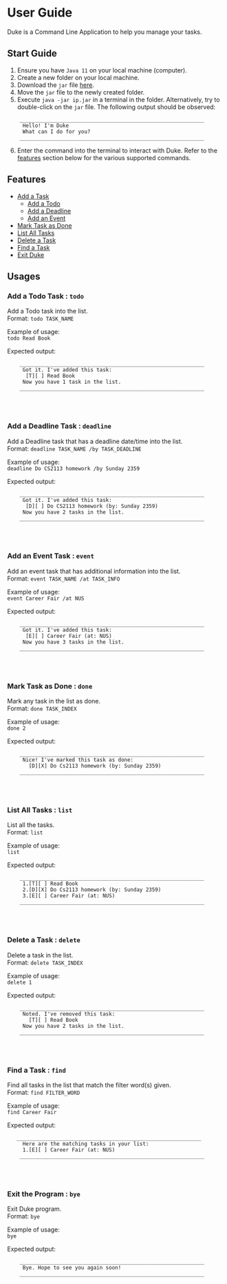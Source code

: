 # User Guide

Duke is a Command Line Application to help you manage your tasks.

## Start Guide

1. Ensure you have `Java 11` on your local machine (computer).
2. Create a new folder on your local machine.
3. Download the `jar` file [here](https://github.com/EricBryann/ip/releases/tag/A-Release).
4. Move the `jar` file to the newly created folder.
5. Execute `java -jar ip.jar` in a terminal in the folder. Alternatively, try to double-click on the `jar` file. The following output should be observed:

``` 
    ____________________________________________________________
     Hello! I'm Duke
     What can I do for you?
    ____________________________________________________________
```
6. Enter the command into the terminal to interact with Duke. Refer to the [features](#features) section below for the various supported commands.


## Features

* [Add a Task](#add-a-todo-task--todo)
  * [Add a Todo](#add-a-todo-task--todo)
  * [Add a Deadline](#add-a-deadline-task--deadline)
  * [Add an Event](#add-an-event-task--event)
* [Mark Task as Done](#mark-task-as-done--done)
* [List All Tasks](#list-all-tasks--list)
* [Delete a Task](#delete-a-task--delete)
* [Find a Task](#find-a-task--find)
* [Exit Duke](#exit-the-program--bye)

## Usages
### Add a Todo Task : `todo`
Add a Todo task into the list.
<br>
Format: `todo TASK_NAME`

Example of usage:
<br>
`todo Read Book`

Expected output:
```
    ____________________________________________________________
     Got it. I've added this task:
      [T][ ] Read Book
     Now you have 1 task in the list.
    ____________________________________________________________
```
<br></br>

### Add a Deadline Task : `deadline`
Add a Deadline task that has a deadline date/time into the list.
<br>
Format: `deadline TASK_NAME /by TASK_DEADLINE`

Example of usage:
<br>
`deadline Do CS2113 homework /by Sunday 2359`

Expected output:
```
    ____________________________________________________________
     Got it. I've added this task:
      [D][ ] Do CS2113 homework (by: Sunday 2359)
     Now you have 2 tasks in the list.
    ____________________________________________________________
```

<br></br>

### Add an Event Task : `event`
Add an event task that has additional information into the list.
<br>
Format: `event TASK_NAME /at TASK_INFO`

Example of usage:
<br>
`event Career Fair /at NUS`

Expected output:
```
    ____________________________________________________________
     Got it. I've added this task:
      [E][ ] Career Fair (at: NUS)
     Now you have 3 tasks in the list.
    ____________________________________________________________
```

<br></br>

### Mark Task as Done : `done`
Mark any task in the list as done.
<br>
Format: `done TASK_INDEX`

Example of usage:
<br>
`done 2`

Expected output:
```
    ____________________________________________________________
     Nice! I've marked this task as done:
       [D][X] Do Cs2113 homework (by: Sunday 2359)
    ____________________________________________________________
```

<br></br>

### List All Tasks : `list`
List all the tasks.
<br>
Format: `list`

Example of usage:
<br>
`list`

Expected output:
```
    ____________________________________________________________
     1.[T][ ] Read Book
     2.[D][X] Do Cs2113 homework (by: Sunday 2359)
     3.[E][ ] Career Fair (at: NUS)
    ____________________________________________________________
```
<br></br>

### Delete a Task : `delete`
Delete a task in the list.
<br>
Format: `delete TASK_INDEX`

Example of usage:
<br>
`delete 1`

Expected output:
```
    ____________________________________________________________
     Noted. I've removed this task: 
       [T][ ] Read Book
     Now you have 2 tasks in the list.
    ____________________________________________________________
```

<br></br>

### Find a Task : `find`
Find all tasks in the list that match the filter word(s) given.
<br>
Format: `find FILTER_WORD`

Example of usage:
<br>
`find Career Fair`

Expected output:
```
   ____________________________________________________________
     Here are the matching tasks in your list:
     1.[E][ ] Career Fair (at: NUS)
    ____________________________________________________________
```

<br></br>

### Exit the Program : `bye`
Exit Duke program.
<br>
Format: `bye`

Example of usage:
<br>
`bye`

Expected output:
```
    ____________________________________________________________
     Bye. Hope to see you again soon!
    ____________________________________________________________
```